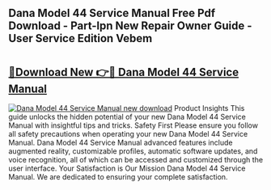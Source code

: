 ## Dana Model 44 Service Manual Free Pdf Download - Part-lpn New Repair Owner Guide - User Service Edition Vebem

# <h2><a href="http://bc6691.oget.top/?id=Dana+Model+44+Service+Manual">🔗Download New 👉🔴 Dana Model 44 Service Manual</a></h2>

[![Dana Model 44 Service Manual new download](https://i.imgur.com/5g1atiW.png)](http://bc6691.oget.top/?id=Dana+Model+44+Service+Manual)
Product Insights This guide unlocks the hidden potential of your new Dana Model 44 Service Manual with insightful tips and tricks. Safety First Please ensure you follow all safety precautions when operating your new Dana Model 44 Service Manual. Dana Model 44 Service Manual advanced features include augmented reality, customizable profiles, automatic software updates, and voice recognition, all of which can be accessed and customized through the user interface. Your Satisfaction is Our Mission Dana Model 44 Service Manual. We are dedicated to ensuring your complete satisfaction.
